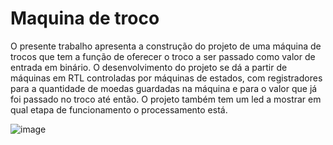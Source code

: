 # Maquina de troco

O presente trabalho apresenta a construção do projeto de uma máquina de trocos que tem a função de oferecer o troco a ser passado como valor de entrada em binário. O desenvolvimento do projeto se dá a partir de máquinas em RTL controladas por máquinas de estados, com registradores para a quantidade de moedas guardadas na máquina e para o valor que já foi passado no troco até então. O projeto também tem um led a mostrar em qual etapa de funcionamento o processamento está.

![image](https://github.com/Projetos-desenvolvidos-nas-disciplinas/Maquina_de_troco/assets/83460164/f8b76e8b-e8ed-43a0-85b5-32687cd85878)
